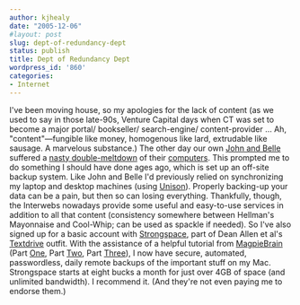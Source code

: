```yaml
---
author: kjhealy
date: "2005-12-06"
#layout: post
slug: dept-of-redundancy-dept
status: publish
title: Dept of Redundancy Dept
wordpress_id: '860'
categories:
- Internet
---
```


I've been moving house, so my apologies for the lack of content (as we used to say in those late-90s, Venture Capital days when CT was set to become a major portal/ bookseller/ search-engine/ content-provider … Ah, "content"—fungible like money, homogenous like lard, extrudable like sausage. A marvelous substance.) The other day our own [John and Belle](http://examinedlife.typepad.com/johnbelle/) suffered a [nasty double-meltdown](http://examinedlife.typepad.com/johnbelle/2005/11/idied_update_pu.html) of their [computers](http://examinedlife.typepad.com/johnbelle/2005/11/idied.html). This prompted me to do something I should have done ages ago, which is set up an off-site backup system. Like John and Belle I'd previously relied on synchronizing my laptop and desktop machines (using [Unison](http://www.cis.upenn.edu/~bcpierce/unison/)). Properly backing-up your data can be a pain, but then so can losing everything. Thankfully, though, the Interwebs nowadays provide some useful and easy-to-use services in addition to all that content (consistency somewhere between Hellman's Mayonnaise and Cool-Whip; can be used as spackle if needed). So I've also signed up for a basic account with [Strongspace](http://www.strongspace.com/), part of Dean Allen et al's [Textdrive](http://textdrive.com/) outfit. With the assistance of a helpful tutorial from [MagpieBrain](http://www.magpiebrain.com/index) (Part [One](http://www.magpiebrain.com/archives/2005/10/29/strongspace_backup), Part [Two](http://www.magpiebrain.com/archives/2005/10/31/strongspace_and_ssh), Part [Three](http://www.magpiebrain.com/archives/2005/10/31/automated_backups)), I now have secure, automated, passwordless, daily remote backups of the important stuff on my Mac. Strongspace starts at eight bucks a month for just over 4GB of space (and unlimited bandwidth). I recommend it. (And they're not even paying me to endorse them.)
